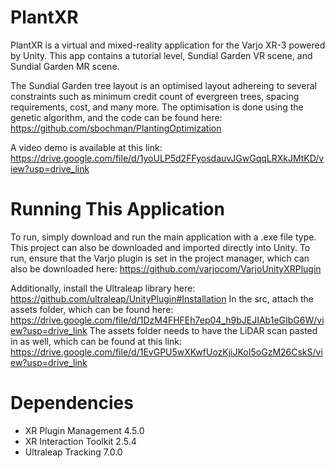 # PlantXR 
PlantXR is a virtual and mixed-reality application for the Varjo XR-3 powered by Unity. This app contains a tutorial level, Sundial Garden VR scene, and Sundial Garden MR scene. 

The Sundial Garden tree layout is an optimised layout adhereing to several constraints such as minimum credit count of evergreen trees, spacing requirements, cost, and many more. The optimisation is done using the genetic algorithm, and the code can be found here: https://github.com/sbochman/PlantingOptimization

A video demo is available at this link: https://drive.google.com/file/d/1yoULP5d2FFyosdauvJGwGqqLRXkJMtKD/view?usp=drive_link

# Running This Application
To run, simply download and run the main application with a .exe file type. This project can also be downloaded and imported directly into Unity. To run, ensure that the Varjo plugin is set in the project manager, which can also be downloaded here: https://github.com/varjocom/VarjoUnityXRPlugin

Additionally, install the Ultraleap library here: https://github.com/ultraleap/UnityPlugin#Installation
In the src, attach the assets folder, which can be found here: https://drive.google.com/file/d/1DzM4FHFEh7ep04_h9bJEJIAb1eGIbG6W/view?usp=drive_link
The assets folder needs to have the LiDAR scan pasted in as well, which can be found at this link: https://drive.google.com/file/d/1EvGPU5wXKwfUozKjiJKoI5oGzM26CskS/view?usp=drive_link

# Dependencies
  * XR Plugin Management 4.5.0
  * XR Interaction Toolkit 2.5.4
  * Ultraleap Tracking 7.0.0
